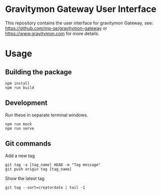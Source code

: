 # Gravitymon Gateway User Interface

This repository contains the user interface for gravitymon Gateway, see: https://github.com/mp-se/gravitymon-gateway or https://www.gravitymon.com for more details.

# Usage

## Building the package

```
npm install
npm run build
```

## Development

Run these in separate terminal windows.

```
npm run mock
npm run serve
```

## Git commands


Add a new tag
```
git tag -a [tag_name] HEAD -m "Tag message"
git push origin tag [tag_name]
```

Show the latest tag

```
git tag --sort=creatordate | tail -1
```
